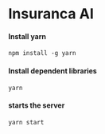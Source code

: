 # Insuranca AI

#### Install yarn 
```
npm install -g yarn
```


#### Install dependent  libraries
```
yarn
```

#### starts the server 
```
yarn start
```

